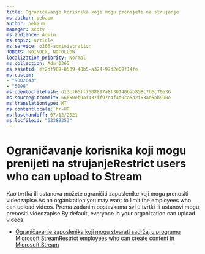 ```yaml
---
title: Ograničavanje korisnika koji mogu prenijeti na strujanje
ms.author: pebaum
author: pebaum
manager: scotv
ms.audience: Admin
ms.topic: article
ms.service: o365-administration
ROBOTS: NOINDEX, NOFOLLOW
localization_priority: Normal
ms.collection: Adm_O365
ms.assetid: ef2df989-8539-48b5-a324-97d2e09f14fe
ms.custom:
- "9002643"
- "5096"
ms.openlocfilehash: d13cf65ff7508897a8f30140bab858c7b6c70e36
ms.sourcegitcommit: 56650eb9af437ff97e4f4d9ca5a2f53ad5bb990e
ms.translationtype: MT
ms.contentlocale: hr-HR
ms.lasthandoff: 07/12/2021
ms.locfileid: "53389353"
---
```

# <a name="restrict-users-who-can-upload-to-stream"></a><span data-ttu-id="eea3e-102">Ograničavanje korisnika koji mogu prenijeti na strujanje</span><span class="sxs-lookup"><span data-stu-id="eea3e-102">Restrict users who can upload to Stream</span></span>

<span data-ttu-id="eea3e-103">Kao tvrtka ili ustanova možete ograničiti zaposlenike koji mogu prenositi videozapise.</span><span class="sxs-lookup"><span data-stu-id="eea3e-103">As an organization you may want to limit the employees who can upload videos.</span></span> <span data-ttu-id="eea3e-104">Prema zadanim postavkama svi u tvrtki ili ustanovi mogu prenositi videozapise.</span><span class="sxs-lookup"><span data-stu-id="eea3e-104">By default, everyone in your organization can upload videos.</span></span>

- [<span data-ttu-id="eea3e-105">Ograničavanje zaposlenika koji mogu stvarati sadržaj u programu Microsoft Stream</span><span class="sxs-lookup"><span data-stu-id="eea3e-105">Restrict employees who can create content in Microsoft Stream</span></span>](/stream/restrict-uploaders)
